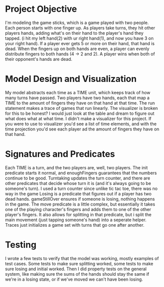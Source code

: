 # Project Objective

I'm modeling the game sticks, which is a game played with two people. Each person starts with one finger up. As players take turns, they hit other players hands, adding what's on their hand to the player's hand they tapped. (i hit my left hand(2) with ur right hand(1), and now you have 3 on your right hand). If a player ever gets 5 or more on their hand, that hand is dead. When the fingers up on both hands are even, a player can evenly distribute fingers to both hands (4 -> 2 and 2). A player wins when both of their opponent's hands are dead.

# Model Design and Visualization

My model abstracts each time as a TIME unit, which keeps track of how many turns have passed. Two players have two hands, each that map a TIME to the amount of fingers they have on that hand at that time. The run statement makes a trace of games that run linearly. The visualizer is broken for this to be honest? I would just look at the table and dream to figure out what does what at what time. I didn't make a visualizer for this project. If you were to use to visualizer you'd see a list of time elements, and with the time projection you'd see each player ad the amount of fingers they have on that hand.

# Signatures and Predicates
Each TIME is a turn, and the two players are, well, two players. The init predicate starts it normal, and enoughFingers guarantees that the numbers continue to be good. Turntaking updates the turn counter, and there are other predicates that decide whose turn it is (and it's always going to be someone's turn). I used a turn counter since unlike tic tac toe, there was no way in the game Losing is a predicate that figures out if a player has two dead hands. gameStillOver ensures if someone is losing, nothing happens in the game. The move predicate is a little complex, but essentially it takes one of the playing character's fingers and adds them to one of the other player's fingers. It also allows for splitting in that predicate, but i split the main movement (just tapping someone's hand) into a seperate helper. Traces just initializes a game set with turns that go one after another.

# Testing
I wrote a few tests to verify that the model was working, mostly examples of test cases. Some tests to make sure splitting worked, some tests to make sure losing and initial worked. Then I did property tests on the general system, like making sure the sums of the hands should stay the same if we're in a losing state, or if we've moved we can't have been losing.